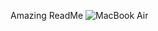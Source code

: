 Amazing ReadMe
![MacBook Air](https://github.com/VMM-MMV/Tech-buddy/assets/117934492/d7493d80-955f-4c17-b8e5-ff5331642ddf)
